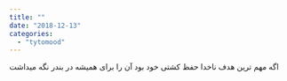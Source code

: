 ```yaml
---
title: ""
date: "2018-12-13"
categories: 
  - "tytomood"
---
```


اگه مهم ترین هدف ناخدا حفظ کشتی خود بود آن را برای همیشه در بندر نگه میداشت
